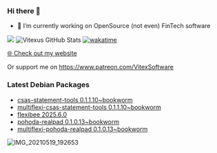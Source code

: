 ### Hi there 👋

- 🔭 I’m currently working on OpenSource  (not even) FinTech software

![](https://komarev.com/ghpvc/?username=Vitexus)
![Vitexus GitHub Stats](https://github-readme-stats.vercel.app/api?username=Vitexus&show_icons=true)
[![wakatime](https://wakatime.com/badge/user/5abba9ca-813e-43ac-9b5f-b1cfdf3dc1c7.svg)](https://wakatime.com/@5abba9ca-813e-43ac-9b5f-b1cfdf3dc1c7)

<p><a href="https://vitexsoftware.cz">🌐 Check out my website</a></p>

Or support me on https://www.patreon.com/VitexSoftware

### Latest Debian Packages
<!-- DEBIAN-PACKAGES-LIST:START -->
- [csas-statement-tools 0.1.1.10~bookworm](https://repo.vitexsoftware.com/package.php?package=csas-statement-tools)
- [multiflexi-csas-statement-tools 0.1.1.10~bookworm](https://repo.vitexsoftware.com/package.php?package=multiflexi-csas-statement-tools)
- [flexibee 2025.6.0](https://repo.vitexsoftware.com/package.php?package=flexibee)
- [pohoda-realpad 0.1.0.13~bookworm](https://repo.vitexsoftware.com/package.php?package=pohoda-realpad)
- [multiflexi-pohoda-realpad 0.1.0.13~bookworm](https://repo.vitexsoftware.com/package.php?package=multiflexi-pohoda-realpad)
<!-- DEBIAN-PACKAGES-LIST:END -->

![IMG_20210519_192653](https://user-images.githubusercontent.com/2621130/120022731-1bd48900-bfed-11eb-90f9-4f88f560b8b7.jpg)

<!--
**Vitexus/Vitexus** is a ✨ _special_ ✨ repository because its `README.md` (this file) appears on your GitHub profile.

Here are some ideas to get you started:

- 🌱 I’m currently learning ...
- 👯 I’m looking to collaborate on ...
- 🤔 I’m looking for help with ...
- 💬 Ask me about ...
- 📫 How to reach me: ...
- 😄 Pronouns: ...
- ⚡ Fun fact: ...
-->


